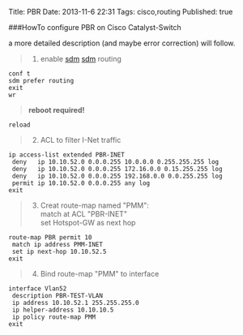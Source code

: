 Title: PBR
Date:  2013-11-6 22:31
Tags: cisco,routing
Published: true

###HowTo configure PBR on Cisco Catalyst-Switch

a more detailed description (and maybe error correction) will follow.

>1) enable [sdm] [sdm] routing
 
    conf t    
    sdm prefer routing    
    exit    
    wr

>**reboot required!**

    reload

>2) ACL to filter I-Net traffic
 
    ip access-list extended PBR-INET    
     deny   ip 10.10.52.0 0.0.0.255 10.0.0.0 0.255.255.255 log    
     deny   ip 10.10.52.0 0.0.0.255 172.16.0.0 0.15.255.255 log    
     deny   ip 10.10.52.0 0.0.0.255 192.168.0.0 0.0.255.255 log    
     permit ip 10.10.52.0 0.0.0.255 any log    
    exit    


>3) Creat route-map named "PMM":    
>match at ACL "PBR-INET"   
>set Hotspot-GW as next hop

    route-map PBR permit 10    
     match ip address PMM-INET    
     set ip next-hop 10.10.52.5    
    exit    



>4) Bind route-map "PMM" to interface

    interface Vlan52    
     description PBR-TEST-VLAN    
     ip address 10.10.52.1 255.255.255.0    
     ip helper-address 10.10.10.5    
     ip policy route-map PMM    
    exit


[sdm]: https://supportforums.cisco.com/community/netpro/network-infrastructure/routing/blog/2011/03/31/pbr-on-switches-37503560
